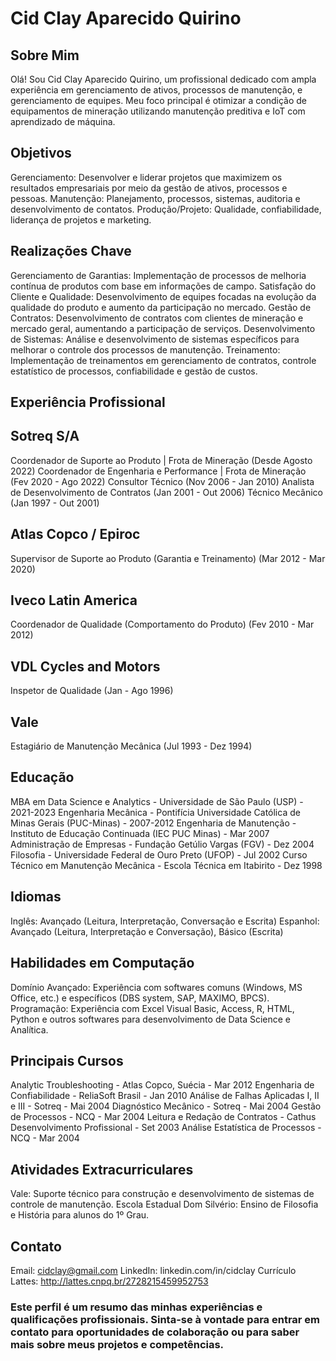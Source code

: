 
# Cid Clay Aparecido Quirino

## Sobre Mim
Olá! Sou Cid Clay Aparecido Quirino, um profissional dedicado com ampla experiência em gerenciamento de ativos, processos de manutenção, e gerenciamento de equipes. Meu foco principal é otimizar a condição de equipamentos de mineração utilizando manutenção preditiva e IoT com aprendizado de máquina.

## Objetivos

Gerenciamento: Desenvolver e liderar projetos que maximizem os resultados empresariais por meio da gestão de ativos, processos e pessoas.
Manutenção: Planejamento, processos, sistemas, auditoria e desenvolvimento de contatos.
Produção/Projeto: Qualidade, confiabilidade, liderança de projetos e marketing.

## Realizações Chave

Gerenciamento de Garantias: Implementação de processos de melhoria contínua de produtos com base em informações de campo.
Satisfação do Cliente e Qualidade: Desenvolvimento de equipes focadas na evolução da qualidade do produto e aumento da participação no mercado.
Gestão de Contratos: Desenvolvimento de contratos com clientes de mineração e mercado geral, aumentando a participação de serviços.
Desenvolvimento de Sistemas: Análise e desenvolvimento de sistemas específicos para melhorar o controle dos processos de manutenção.
Treinamento: Implementação de treinamentos em gerenciamento de contratos, controle estatístico de processos, confiabilidade e gestão de custos.

## Experiência Profissional

## Sotreq S/A
Coordenador de Suporte ao Produto | Frota de Mineração (Desde Agosto 2022)
Coordenador de Engenharia e Performance | Frota de Mineração (Fev 2020 - Ago 2022)
Consultor Técnico (Nov 2006 - Jan 2010)
Analista de Desenvolvimento de Contratos (Jan 2001 - Out 2006)
Técnico Mecânico (Jan 1997 - Out 2001)

## Atlas Copco / Epiroc
Supervisor de Suporte ao Produto (Garantia e Treinamento) (Mar 2012 - Mar 2020)

## Iveco Latin America
Coordenador de Qualidade (Comportamento do Produto) (Fev 2010 - Mar 2012)

## VDL Cycles and Motors
Inspetor de Qualidade (Jan - Ago 1996)

## Vale
Estagiário de Manutenção Mecânica (Jul 1993 - Dez 1994)

## Educação
MBA em Data Science e Analytics - Universidade de São Paulo (USP) - 2021-2023
Engenharia Mecânica - Pontifícia Universidade Católica de Minas Gerais (PUC-Minas) - 2007-2012
Engenharia de Manutenção - Instituto de Educação Continuada (IEC PUC Minas) - Mar 2007
Administração de Empresas - Fundação Getúlio Vargas (FGV) - Dez 2004
Filosofia - Universidade Federal de Ouro Preto (UFOP) - Jul 2002
Curso Técnico em Manutenção Mecânica - Escola Técnica em Itabirito - Dez 1998

## Idiomas
Inglês: Avançado (Leitura, Interpretação, Conversação e Escrita)
Espanhol: Avançado (Leitura, Interpretação e Conversação), Básico (Escrita)

## Habilidades em Computação
Domínio Avançado: Experiência com softwares comuns (Windows, MS Office, etc.) e específicos (DBS system, SAP, MAXIMO, BPCS).
Programação: Experiência com Excel Visual Basic, Access, R, HTML, Python e outros softwares para desenvolvimento de Data Science e Analítica.

## Principais Cursos
Analytic Troubleshooting - Atlas Copco, Suécia - Mar 2012
Engenharia de Confiabilidade - ReliaSoft Brasil - Jan 2010
Análise de Falhas Aplicadas I, II e III - Sotreq - Mai 2004
Diagnóstico Mecânico - Sotreq - Mai 2004
Gestão de Processos - NCQ - Mar 2004
Leitura e Redação de Contratos - Cathus Desenvolvimento Profissional - Set 2003
Análise Estatística de Processos - NCQ - Mar 2004

## Atividades Extracurriculares
Vale: Suporte técnico para construção e desenvolvimento de sistemas de controle de manutenção.
Escola Estadual Dom Silvério: Ensino de Filosofia e História para alunos do 1º Grau.

## Contato
Email: cidclay@gmail.com
LinkedIn: linkedin.com/in/cidclay
Currículo Lattes: http://lattes.cnpq.br/2728215459952753

### Este perfil é um resumo das minhas experiências e qualificações profissionais. Sinta-se à vontade para entrar em contato para oportunidades de colaboração ou para saber mais sobre meus projetos e competências.
